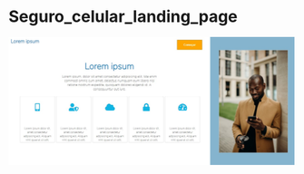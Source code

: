 # Seguro_celular_landing_page
<a href='https://segurocelular.herokuapp.com/'><img src='media/site.jpg'></a>
